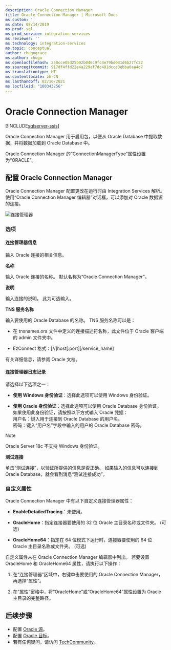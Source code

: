 ```yaml
---
description: Oracle Connection Manager
title: Oracle Connection Manager | Microsoft Docs
ms.custom: ''
ms.date: 08/14/2019
ms.prod: sql
ms.prod_service: integration-services
ms.reviewer: ''
ms.technology: integration-services
ms.topic: conceptual
author: chugugrace
ms.author: chugu
ms.openlocfilehash: 258cce05d25b02b046c9fc4e79bd031d6b27fc22
ms.sourcegitcommit: 917df4ffd22e4a229af7dc481dcce3ebba0aa4d7
ms.translationtype: HT
ms.contentlocale: zh-CN
ms.lasthandoff: 02/10/2021
ms.locfileid: "100343256"
---
```

# <a name="oracle-connection-manager"></a>Oracle Connection Manager

[!INCLUDE[sqlserver-ssis](../../includes/applies-to-version/sqlserver-ssis.md)]

Oracle Connection Manager 用于启用包，以便从 Oracle Database 中提取数据，并将数据加载到 Oracle Database 中。

Oracle Connection Manager 的“ConnectionManagerType”属性设置为“ORACLE”。

## <a name="configuring-the-oracle-connection-manager"></a>配置 Oracle Connection Manager

Oracle Connection Manager 配置更改在运行时由 Integration Services 解析。 使用“Oracle Connection Manager 编辑器”对话框，可以添加对 Oracle 数据源的连接。

![连接管理器](media/oracle-connection-manager.png)

### <a name="options"></a>选项

#### <a name="connection-manager-information"></a>连接管理器信息

输入 Oracle 连接的相关信息。

**名称**

输入 Oracle 连接的名称。 默认名称为“Oracle Connection Manager”。 

**说明** 

输入连接的说明。 此为可选输入。

**TNS 服务名称**

输入要使用的 Oracle Database 的名称。 TNS 服务名称可以是：

- 在 tnsnames.ora 文件中定义的连接描述符名称，此文件位于 Oracle 客户端的 admin 文件夹中。

- EzConnect 格式：[//]host[:port][/service_name]

有关详细信息，请参阅 Oracle 文档。

#### <a name="connection-manager-logging"></a>连接管理器日志记录

请选择以下选项之一：

- **使用 Windows 身份验证**：选择此选项可以使用 Windows 身份验证。

- **使用 Oracle 身份验证**：选择此选项可以使用 Oracle Database 身份验证。 如果使用此身份验证，请按照以下方式输入 Oracle 凭据：  
    用户名：键入用于连接到 Oracle Database 的用户名。  
    密码：键入“用户名”字段中输入的用户的 Oracle Database 密码。

> [!NOTE]
>
>Oracle Server 18c 不支持 Windows 身份验证。

**测试连接**

单击“测试连接”，以验证所提供的信息是否正确。 如果输入的信息可以连接到 Oracle Database，就会看到消息“测试连接成功”。

### <a name="custom-properties"></a>自定义属性

Oracle Connection Manager 中有以下自定义连接管理器属性：

- **EnableDetailedTracing**：未使用。

- **OracleHome**：指定连接器要使用的 32 位 Oracle 主目录名称或文件夹。 (可选)

- **OracleHome64**：指定在 64 位模式下运行时，连接器要使用的 64 位 Oracle 主目录名称或文件夹。 (可选)

自定义属性未在 Oracle Connection Manager 编辑器中列出。 若要设置 OracleHome 和 OracleHome64 属性，请执行以下操作：

1. 在“连接管理器”区域中，右键单击要使用的 Oracle Connection Manager，再选择“属性”。

2. 在“属性”窗格中，将“OracleHome”或“OracleHome64”属性设置为 Oracle 主目录的完整路径。

## <a name="next-steps"></a>后续步骤

- 配置 [Oracle 源](oracle-source.md)。
- 配置 [Oracle 目标](oracle-destination.md)。
- 若有任何疑问，请访问 [TechCommunity](https://aka.ms/AA5u35j)。
